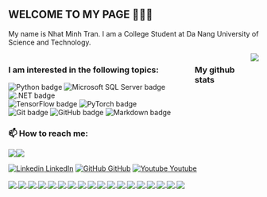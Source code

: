 ## WELCOME TO MY PAGE 👋👋👋
My name is Nhat Minh Tran. I am a College Student at Da Nang University of Science and Technology.

<div style="display: flex; align-items: flex-start;">
  <div style="display: inline;">
    <h3>I am interested in the following topics:</h3>
    <img src="https://img.shields.io/badge/Python-14354C?style=for-the-badge&logo=python&logoColor=white" alt="Python badge">
    <img src="https://img.shields.io/badge/Microsoft%20SQL%20Sever-CC2927?style=for-the-badge&logo=microsoft%20sql%20server&logoColor=white" alt="Microsoft SQL Server badge">
    <img src="https://img.shields.io/badge/.NET-5C2D91?style=for-the-badge&logo=.net&logoColor=white" alt=".NET badge">
    <br>
    <img src="https://img.shields.io/badge/TensorFlow-FF6F00?style=for-the-badge&logo=tensorflow&logoColor=white" alt="TensorFlow badge">
    <img src="https://img.shields.io/badge/PyTorch-%23EE4C2C.svg?style=for-the-badge&logo=PyTorch&logoColor=white" alt="PyTorch badge">
    <br>
    <img src="https://img.shields.io/badge/Git-F05032?style=for-the-badge&logo=git&logoColor=white" alt="Git badge">
    <img src="https://img.shields.io/badge/GitHub-100000?style=for-the-badge&logo=github&logoColor=white" alt="GitHub badge">
    <img src="https://img.shields.io/badge/Markdown-000000?style=for-the-badge&logo=markdown&logoColor=white" alt="Markdown badge">
  </div>
    <h3>My github stats</h3>
    <picture>
      <img src="https://github-readme-stats.vercel.app/api/top-langs/?username=nermadie&show_icons=true&theme=tokyonight&hide=contribs,prs,issues" />
    </picture>
  </div>
</div>
<h3>📫 How to reach me:</h3> 

<div align="center">
  <div style="display: flex; align-items: flex-start;">
    <img src="https://github-readme-stats.vercel.app/api/top-langs/?username=anuraghazra&layout=compact&show_icons=true&title_color=ffffff&icon_color=34abeb&text_color=daf7dc&bg_color=151515"/>
    <img src="https://github-readme-stats.vercel.app/api?username=anuraghazra&show_icons=true&title_color=ffffff&icon_color=34abeb&text_color=daf7dc&bg_color=151515" />
  </div>
</div>

[![Linkedin](https://i.stack.imgur.com/gVE0j.png) LinkedIn](https://www.linkedin.com/in/vietnguyen-tum/) [![GitHub](https://i.stack.imgur.com/tskMh.png) GitHub](https://github.com/uvipen/) [![Youtube](https://github.com/uvipen/introduction/blob/main/Youtube.png) Youtube](https://www.youtube.com/channel/UC66_4puPl1OFS3YAeZ7tRdw)

<a href="https://github.com/uvipen/QuickDraw/">
  <!-- Change the `github-readme-stats.anuraghazra1.vercel.app` to `github-readme-stats.vercel.app`  -->
  <img align="center" src="https://github-readme-stats.anuraghazra1.vercel.app/api/pin/?username=uvipen&repo=QuickDraw&theme=radical" />
</a>    
<a href="https://github.com/uvipen/ASCII-generator/">
  <!-- Change the `github-readme-stats.anuraghazra1.vercel.app` to `github-readme-stats.vercel.app`  -->
  <img align="center" src="https://github-readme-stats.anuraghazra1.vercel.app/api/pin/?username=uvipen&repo=ASCII-generator&theme=merko" />
</a>

<a href="https://github.com/uvipen/Super-mario-bros-A3C-pytorch/">
  <!-- Change the `github-readme-stats.anuraghazra1.vercel.app` to `github-readme-stats.vercel.app`  -->
  <img align="center" src="https://github-readme-stats.anuraghazra1.vercel.app/api/pin/?username=uvipen&repo=Super-mario-bros-A3C-pytorch&theme=gruvbox" />
</a>    
<a href="https://github.com/uvipen/Super-mario-bros-PPO-pytorch/">
  <!-- Change the `github-readme-stats.anuraghazra1.vercel.app` to `github-readme-stats.vercel.app`  -->
  <img align="center" src="https://github-readme-stats.anuraghazra1.vercel.app/api/pin/?username=uvipen&repo=Super-mario-bros-PPO-pytorch&theme=dark" />
</a>

<a href="https://github.com/uvipen/Flappy-bird-deep-Q-learning-pytorch/">
  <!-- Change the `github-readme-stats.anuraghazra1.vercel.app` to `github-readme-stats.vercel.app`  -->
  <img align="center" src="https://github-readme-stats.anuraghazra1.vercel.app/api/pin/?username=uvipen&repo=Flappy-bird-deep-Q-learning-pytorch&theme=onedark" />
</a>    
<a href="https://github.com/uvipen/Tetris-deep-Q-learning-pytorch/">
  <!-- Change the `github-readme-stats.anuraghazra1.vercel.app` to `github-readme-stats.vercel.app`  -->
  <img align="center" src="https://github-readme-stats.anuraghazra1.vercel.app/api/pin/?username=uvipen&repo=Tetris-deep-Q-learning-pytorch&theme=cobalt" />
</a>

<a href="https://github.com/uvipen/AirGesture/">
  <!-- Change the `github-readme-stats.anuraghazra1.vercel.app` to `github-readme-stats.vercel.app`  -->
  <img align="center" src="https://github-readme-stats.anuraghazra1.vercel.app/api/pin/?username=uvipen&repo=AirGesture&theme=synthwave" />
</a>    
<a href="https://github.com/uvipen/Yolo-v2-pytorch/">
  <!-- Change the `github-readme-stats.anuraghazra1.vercel.app` to `github-readme-stats.vercel.app`  -->
  <img align="center" src="https://github-readme-stats.anuraghazra1.vercel.app/api/pin/?username=uvipen&repo=Yolo-v2-pytorch&theme=highcontrast" />
</a>

<a href="https://github.com/uvipen/Hierarchical-attention-networks-pytorch/">
  <!-- Change the `github-readme-stats.anuraghazra1.vercel.app` to `github-readme-stats.vercel.app`  -->
  <img align="center" src="https://github-readme-stats.anuraghazra1.vercel.app/api/pin/?username=uvipen&repo=Hierarchical-attention-networks-pytorch&theme=dracula" />
</a>    
<a href="https://github.com/uvipen/Photomosaic-generator/">
  <!-- Change the `github-readme-stats.anuraghazra1.vercel.app` to `github-readme-stats.vercel.app`  -->
  <img align="center" src="https://github-readme-stats.anuraghazra1.vercel.app/api/pin/?username=uvipen&repo=Photomosaic-generator&theme=radical" />
</a>

<a href="https://github.com/uvipen/Street-fighter-A3C-ICM-pytorch/">
  <!-- Change the `github-readme-stats.anuraghazra1.vercel.app` to `github-readme-stats.vercel.app`  -->
  <img align="center" src="https://github-readme-stats.anuraghazra1.vercel.app/api/pin/?username=uvipen&repo=Street-fighter-A3C-ICM-pytorch&theme=merko" />
</a>    
<a href="https://github.com/uvipen/SSD-pytorch/">
  <!-- Change the `github-readme-stats.anuraghazra1.vercel.app` to `github-readme-stats.vercel.app`  -->
  <img align="center" src="https://github-readme-stats.anuraghazra1.vercel.app/api/pin/?username=uvipen&repo=SSD-pytorch&theme=gruvbox" />
</a>

<a href="https://github.com/uvipen/Contra-PPO-pytorch/">
  <!-- Change the `github-readme-stats.anuraghazra1.vercel.app` to `github-readme-stats.vercel.app`  -->
  <img align="center" src="https://github-readme-stats.anuraghazra1.vercel.app/api/pin/?username=uvipen&repo=Contra-PPO-pytorch&theme=dark" />
</a>    
<a href="https://github.com/uvipen/Deeplab-pytorch/">
  <!-- Change the `github-readme-stats.anuraghazra1.vercel.app` to `github-readme-stats.vercel.app`  -->
  <img align="center" src="https://github-readme-stats.anuraghazra1.vercel.app/api/pin/?username=uvipen&repo=Deeplab-pytorch&theme=onedark" />
</a>

<a href="https://github.com/uvipen/Character-level-cnn-pytorch/">
  <!-- Change the `github-readme-stats.anuraghazra1.vercel.app` to `github-readme-stats.vercel.app`  -->
  <img align="center" src="https://github-readme-stats.anuraghazra1.vercel.app/api/pin/?username=uvipen&repo=Character-level-cnn-pytorch&theme=cobalt" />
</a>    
<a href="https://github.com/uvipen/Character-level-cnn-tensorflow/">
  <!-- Change the `github-readme-stats.anuraghazra1.vercel.app` to `github-readme-stats.vercel.app`  -->
  <img align="center" src="https://github-readme-stats.anuraghazra1.vercel.app/api/pin/?username=uvipen&repo=Character-level-cnn-tensorflow&theme=synthwave" />
</a>

<a href="https://github.com/uvipen/Very-deep-cnn-pytorch/">
  <!-- Change the `github-readme-stats.anuraghazra1.vercel.app` to `github-readme-stats.vercel.app`  -->
  <img align="center" src="https://github-readme-stats.anuraghazra1.vercel.app/api/pin/?username=uvipen&repo=Very-deep-cnn-pytorch&theme=highcontrast" />
</a>    
<a href="https://github.com/uvipen/Very-deep-cnn-tensorflow/">
  <!-- Change the `github-readme-stats.anuraghazra1.vercel.app` to `github-readme-stats.vercel.app`  -->
  <img align="center" src="https://github-readme-stats.anuraghazra1.vercel.app/api/pin/?username=uvipen&repo=Very-deep-cnn-tensorflow&theme=dracula" />
</a>
